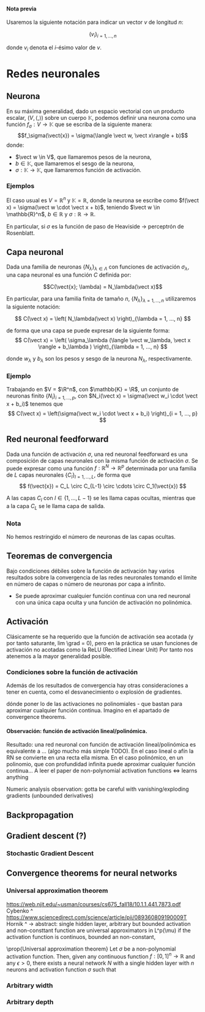 #### Nota previa
<!-- TODO: mover esto a un apartado previo -->
Usaremos la siguiente notación para indicar un vector $v$ de longitud $n$:

$$\left( v_i \right)_{i = 1, ..., n}$$

donde $v_i$ denota el $i$-ésimo valor de $v$.
# Redes neuronales

## Neurona
<!-- reminder:
espacio prehilbertiano = producto escalar.
espacio de hilbert = espacio prehilbertiano completo.
espacio euclídeo = espacio de hilbert de dimensión finita

ie, el caso usual es el euclídeo 
-->
<!-- TODO: ver qué poner exactamente: euclídeo (finito) o Hilbert (caso general) -->
En su máxima generalidad, dado un espacio vectorial con un producto escalar, $(V, \langle , \rangle)$ sobre un cuerpo $\mathbb{K}$, podemos definir una neurona como una función $f_\sigma: V \to \mathbb{K}$ que se escriba de la siguiente manera: 
$$f_\sigma(\vect{x}) = \sigma(\langle \vect w, \vect x\rangle + b)$$ 
donde:

- $\vect w \in V$, que llamaremos pesos de la neurona,
- $b \in \mathbb{K}$, que llamaremos el sesgo de la neurona,
- $\sigma: \mathbb{K} \to \mathbb{K}$, que llamaremos función de activación. 

### Ejemplos

El caso usual es $V = \mathbb{R}^n$ y $\mathbb{K} = \mathbb{R}$, donde la neurona se escribe como $f(\vect x) = \sigma(\vect w \cdot \vect x + b)$, teniendo $\vect w \in \mathbb{R}^n$, $b \in \mathbb{R}$ y $\sigma: \mathbb{R} \to \mathbb{R}$. 

En particular, si $\sigma$ es la función de paso de Heaviside -> perceptrón de Rosenblatt.

## Capa neuronal
<!-- TODO: también lo de producto escalar/EV/EHilbertl
-->
Dada una familia de neuronas $\{N_\lambda \}_{\lambda \in \Lambda}$ con funciones de activación $\sigma_\lambda$, una capa neuronal es una función $C$ definida por:

$$C(\vect{x}; \lambda) = N_\lambda(\vect x)$$

En particular, para una familia finita de tamaño $n$, $\{N_\lambda\}_{\lambda = 1, ..., n}$ utilizaremos la siguiente notación:

$$ C(\vect x) = \left( N_\lambda(\vect x) \right)_{\lambda = 1, ..., n} $$

de forma que una capa se puede expresar de la siguiente forma:
$$ 
    C(\vect x) = \left( \sigma_\lambda (\langle \vect w_\lambda, \vect x \rangle + b_\lambda ) \right)_{\lambda = 1, ..., n} 
$$

donde $w_\lambda$ y $b_\lambda$ son los pesos y sesgo de la neurona $N_\lambda$, respectivamente.

### Ejemplo

Trabajando en $V = $\R^n$, con $\mathbb{K} = \R$, un conjunto de neuronas finito $\{N_i\}_{i = 1, ..., p}$, con $N_i(\vect x) = \sigma(\vect w_i \cdot \vect x + b_i)$ tenemos que
$$
C(\vect x) = \left(\sigma(\vect w_i \cdot \vect x + b_i) \right)_{i = 1, ..., p}
$$
<!-- Dado un espacio vectorial con un producto escalar $(V, \langle , \rangle)$, sobre un cuerpo $\mathbb{K}$, una capa neuronal es una función $C: V \to \mathbb K$ determinada por una familia $\{n_\lambda \}_{\lambda \in \Lambda} con la misma función de activación, de forma que si -->

<!--Dada una función de activación $\sigma$, una capa neuronal es una función $-->
<!--$$C(\vect{x}) = \sigma(W \vect{x} + \vect{b})$$

donde:

- $W \in \mathbb{R}^{p \times N}$ es la matriz de pesos, donde cada fila $W_i$ es el vector de pesos de la neurona $n_i$,
- $\vect{b} \in \mathbb{R}^p$ es el vector de sesgos de las neuronas.
-->

## Red neuronal feedforward

Dada una función de activación $\sigma$, una red neuronal feedforward es una composición de capas neuronales con la misma función de activación $\sigma$. Se puede expresar como una función $f: \mathbb{R}^N \to \mathbb{R}^p$ determinada por una familia de $L$ capas neuronales $\{C_l\}_{l=1,...,L}$, de forma que
$$
    f(\vect{x}) = C_L \circ C_{L-1} \circ \cdots \circ C_1(\vect{x})
$$

A las capas $C_l$ con $l \in \{1,...,L - 1\}$ se les llama capas ocultas, mientras que a la capa $C_L$ se le llama capa de salida.

### Nota
No hemos restringido el número de neuronas de las capas ocultas.


## Teoremas de convergencia
Bajo condiciones débiles sobre la función de activación hay varios resultados sobre la convergencia de las redes neuronales tomando el límite en número de capas o número de neuronas por capa a infinito. 
<!-- Número de capas y número de neuronas por capa acotado también había algo -->
- Se puede aproximar cualquier función continua con una red neuronal con una única capa oculta y una función de activación no polinómica.

## Activación
Clásicamente se ha requerido que la función de activación sea acotada (y por tanto saturante, lim \grad = 0), pero en la práctica se usan funciones de activación no acotadas como la ReLU (Rectified Linear Unit)
Por tanto nos atenemos a la mayor generalidad posible.

### Condiciones sobre la función de activación
<!-- TODO: -->
Además de los resultados de convergencia hay otras consideraciones a tener en cuenta, como el desvanecimiento o explosión de gradientes. 
<!-- https://en.wikipedia.org/wiki/Activation_function -->

<!-- todo esto ya es redundante teniendo los resultados de convergencia -->
dónde poner lo de las activaciones no polinomiales - que bastan para aproximar cualquier función continua. Imagino en el apartado de convergence theorems.

#### Observación: función de activación lineal/polinómica.
Resultado: una red neuronal con función de activación lineal/polinómica es equivalente a ... (algo mucho más simple TODO). En el caso lineal o afín la RN se convierte en una recta ella misma. En el caso polinómico, en un polinomio, que con profundidad infinita puede aproximar cualquier función continua... A leer el paper de non-polynomial activation functions <=> learns anything

Numeric analysis observation: gotta be careful with vanishing/exploding gradients (unbounded derivatives)



## Backpropagation

## Gradient descent (?)
### Stochastic Gradient Descent
<!-- esta última probablemente en otro apartado posterior? -->

## Convergence theorems for neural networks

### Universal approximation theorem    
https://web.njit.edu/~usman/courses/cs675_fall18/10.1.1.441.7873.pdf
Cybenko ^
https://www.sciencedirect.com/science/article/pii/089360809190009T
Hornik ^ ->
abstract:
single hidden layer, arbitrary but bounded activation and non-consttant function are universal approximators in L^p(\mu)
if the activation function is continuos, bounded an non-constant, 

\prop{Universal approximation theorem}
Let $\sigma$ be a non-polynomial activation function. Then, given any continuous function $f: [0,1]^n \to \mathbb{R}$ and any $\epsilon > 0$, there exists a neural network $N$ with a single hidden layer with $n$ neurons and activation function $\sigma$ such that

### Arbitrary width

### Arbitrary depth

<!-- TODO: unir estos? -->

